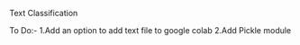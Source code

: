 Text Classification

To Do:-
  1.Add an option to add text file to google colab
  2.Add Pickle module
